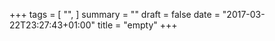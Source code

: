 +++
tags = [
  "",
]
summary = ""
draft = false
date = "2017-03-22T23:27:43+01:00"
title = "empty"
+++
